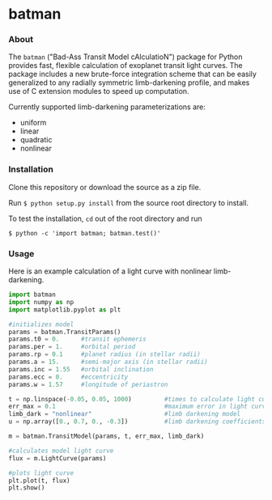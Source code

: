 # batman

### About
The `batman` ("Bad-Ass Transit Model cAlculatioN") package for Python provides fast, flexible calculation of exoplanet transit light curves.  The package includes a new brute-force integration scheme that can be easily generalized to any radially symmetric limb-darkening profile, and makes use of C extension modules to speed up computation.

Currently supported limb-darkening parameterizations are: 
 - uniform 
 - linear 
 - quadratic
 - nonlinear


### Installation

Clone this repository or download the source as a zip file. 

Run `$ python setup.py install` from the source root directory to install.

To test the installation, `cd` out of the root directory and run
```
$ python -c 'import batman; batman.test()'
```

### Usage
Here is an example calculation of a light curve with nonlinear limb-darkening.

```python
import batman
import numpy as np
import matplotlib.pyplot as plt

#initializes model
params = batman.TransitParams()
params.t0 = 0.		#transit ephemeris
params.per = 1.		#orbital period	
params.rp = 0.1		#planet radius (in stellar radii)
params.a = 15.		#semi-major axis (in stellar radii)
params.inc = 1.55	#orbital inclination	
params.ecc = 0.		#eccentricity	
params.w = 1.57		#longitude of periastron

t = np.linspace(-0.05, 0.05, 1000)         #times to calculate light curve	
err_max = 0.1                              #maximum error in light curve (in ppm)
limb_dark = "nonlinear"                    #limb darkening model
u = np.array([0., 0.7, 0., -0.3])          #limb darkening coefficients

m = batman.TransitModel(params, t, err_max, limb_dark)

#calculates model light curve
flux = m.LightCurve(params)

#plots light curve
plt.plot(t, flux)
plt.show()
```
